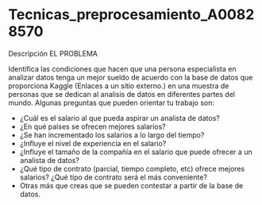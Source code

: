 # Tecnicas_preprocesamiento_A00828570

Descripción
EL PROBLEMA

Identifica las condiciones que hacen que una persona especialista en analizar datos tenga un mejor sueldo de acuerdo con la base de datos que proporciona Kaggle (Enlaces a un sitio externo.) en una muestra de personas que se dedican al analisis de datos en diferentes partes del mundo. Algunas preguntas que pueden orientar tu trabajo son:

* ¿Cuál es el salario al que pueda aspirar un analista de datos?
* ¿En qué países se ofrecen mejores salarios?
* ¿Se han incrementado los salarios a lo largo del tiempo?
* ¿Influye el nivel de experiencia en el salario?
* ¿Influye el tamaño de la compañía en el salario que puede ofrecer a un analista de datos?
* ¿Qué tipo de contrato (parcial, tiempo completo, etc) ofrece mejores salarios? ¿Qué tipo de contrato será el más conveniente?
* Otras más que creas que se pueden contestar a partir de la base de datos.
